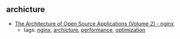 archicture 
---
* [The Architecture of Open Source Applications (Volume 2) - nginx](http://www.aosabook.org/en/nginx.html)
    * tags: [nginx](../tags/nginx.md), [archicture](../tags/archicture.md), [performance](../tags/performance.md), [optimization](../tags/optimization.md)
